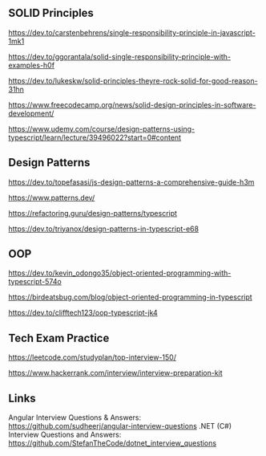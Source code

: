 ## SOLID Principles

https://dev.to/carstenbehrens/single-responsibility-principle-in-javascript-1mk1

https://dev.to/ggorantala/solid-single-responsibility-principle-with-examples-h0f

https://dev.to/lukeskw/solid-principles-theyre-rock-solid-for-good-reason-31hn

https://www.freecodecamp.org/news/solid-design-principles-in-software-development/

https://www.udemy.com/course/design-patterns-using-typescript/learn/lecture/39496022?start=0#content

## Design Patterns

https://dev.to/topefasasi/js-design-patterns-a-comprehensive-guide-h3m

https://www.patterns.dev/

https://refactoring.guru/design-patterns/typescript

https://dev.to/triyanox/design-patterns-in-typescript-e68

## OOP

https://dev.to/kevin_odongo35/object-oriented-programming-with-typescript-574o

https://birdeatsbug.com/blog/object-oriented-programming-in-typescript

https://dev.to/clifftech123/oop-typescript-jk4

## Tech Exam Practice

https://leetcode.com/studyplan/top-interview-150/

https://www.hackerrank.com/interview/interview-preparation-kit

## Links

Angular Interview Questions & Answers: https://github.com/sudheerj/angular-interview-questions
.NET (C#) Interview Questions and Answers: https://github.com/StefanTheCode/dotnet_interview_questions
